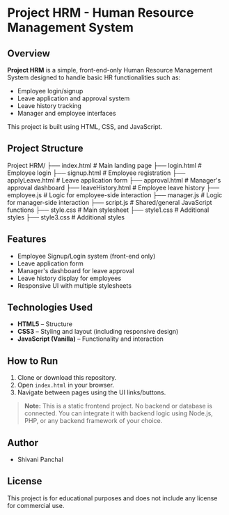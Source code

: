 # Project HRM - Human Resource Management System

##  Overview

**Project HRM** is a simple, front-end-only Human Resource Management System designed to handle basic HR functionalities such as:
- Employee login/signup
- Leave application and approval system
- Leave history tracking
- Manager and employee interfaces

This project is built using HTML, CSS, and JavaScript.


##  Project Structure


Project HRM/
├── index.html # Main landing page
├── login.html # Employee login
├── signup.html # Employee registration
├── applyLeave.html # Leave application form
├── approval.html # Manager's approval dashboard
├── leaveHistory.html # Employee leave history
├── employee.js # Logic for employee-side interaction
├── manager.js # Logic for manager-side interaction
├── script.js # Shared/general JavaScript functions
├── style.css # Main stylesheet
├── style1.css # Additional styles
├── style3.css # Additional styles

##  Features

- Employee Signup/Login system (front-end only)
- Leave application form
- Manager's dashboard for leave approval
- Leave history display for employees
- Responsive UI with multiple stylesheets


##  Technologies Used

- **HTML5** – Structure
- **CSS3** – Styling and layout (including responsive design)
- **JavaScript (Vanilla)** – Functionality and interaction


##  How to Run

1. Clone or download this repository.
2. Open `index.html` in your browser.
3. Navigate between pages using the UI links/buttons.

> **Note:** This is a static frontend project. No backend or database is connected. You can integrate it with backend logic using Node.js, PHP, or any backend framework of your choice.


##  Author

- Shivani Panchal 


##  License

This project is for educational purposes and does not include any license for commercial use.

